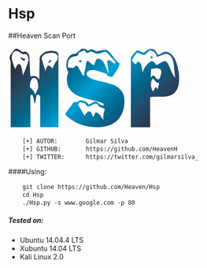 # Hsp
##Heaven Scan Port

![logo](logo.png)

```
    [+] AUTOR:        Gilmar Silva
    [+] GITHUB:       https://github.com/HeavenH
    [+] TWITTER:      https://twitter.com/gilmarsilva_
```

####Using:
```
    git clone https://github.com/Heaven/Hsp
    cd Hsp
    ./Hsp.py -s www.google.com -p 80
```

##### Tested on:

* Ubuntu 14.04.4 LTS
* Xubuntu 14.04 LTS
* Kali Linux 2.0
